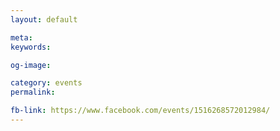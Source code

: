 ```yaml
---
layout: default

meta: 
keywords: 

og-image: 

category: events
permalink: 

fb-link: https://www.facebook.com/events/1516268572012984/
---
```

